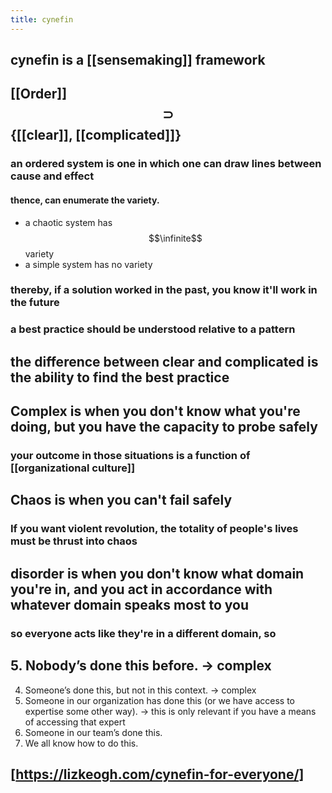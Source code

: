 ```yaml
---
title: cynefin
---
```


## cynefin is a [[sensemaking]] framework
## [[Order]] $$\supset$$ {[[clear]], [[complicated]]}
### an ordered system is one in which one can draw lines between cause and effect
#### thence, can enumerate the variety.
- a chaotic system has $$\infinite$$ variety
- a simple system has no variety
### thereby, if a solution worked in the past, you know it'll work in the future
### a best practice should be understood relative to a pattern
## the difference between clear and complicated is the ability to find the best practice
## Complex is when you don't know what you're doing, but you have the capacity to probe safely
### your outcome in those situations is a function of [[organizational culture]]
## Chaos is when you can't fail safely
### If you want violent revolution, the totality of people's lives must be thrust into chaos
####
## disorder is when you don't know what domain you're in, and you act in accordance with whatever domain speaks most to you
### so everyone acts like they're in a different domain, so
## 5. Nobody’s done this before.                    -> complex
4. Someone’s done this, but not in this context. -> complex
3. Someone in our organization has done this (or we have access to expertise some other way). ->
   this is only relevant if you have a means of accessing that expert 
2. Someone in our team’s done this.
1. We all know how to do this.
## [https://lizkeogh.com/cynefin-for-everyone/]

